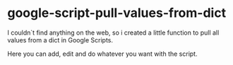 # google-script-pull-values-from-dict
I couldn`t find anything on the web, so i created a little function to pull all values from a dict in Google Scripts.

Here you can add, edit and do whatever you want with the script. 
